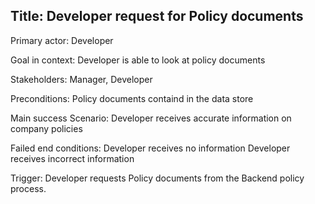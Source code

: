## Title: Developer request for Policy documents

Primary actor: Developer

Goal in context: Developer is able to look at policy documents

Stakeholders: Manager, Developer

Preconditions: Policy documents containd in the data store

Main success Scenario: Developer receives accurate information on company policies

Failed end conditions: Developer receives no information
                       Developer receives incorrect information 

Trigger: Developer requests Policy documents from the Backend policy process.
